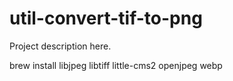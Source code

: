 # util-convert-tif-to-png

Project description here.

brew install libjpeg libtiff little-cms2 openjpeg webp